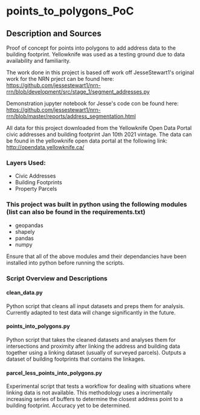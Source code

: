 # points_to_polygons_PoC

## Description and Sources
Proof of concept for points into polygons to add address data to the building footprint. Yellowknife was used as a testing ground due to data availability and familiarity. 

The work done in this project is based off work off JesseStewart1's original work for the NRN prject can be found here: https://github.com/jessestewart1/nrn-rrn/blob/development/src/stage_1/segment_addresses.py 

Demonstration jupyter notebook for Jesse's code con be found here: https://github.com/jessestewart1/nrn-rrn/blob/master/reports/address_segmentation.html

All data for this project downloaded from the Yellowknife Open Data Portal civic addresses and building footprint Jan 10th 2021 vintage. The data can be found in the yellowknife open data portal at the following link:
http://opendata.yellowknife.ca/

### Layers Used:
- Civic Addresses
- Building Footprints
- Property Parcels

### This project was built in python using the following modules (list can also be found in the requirements.txt)
- geopandas
- shapely
- pandas
- numpy

Ensure that all of the above modules amd their dependancies have been installed into python before running the scripts.

### Script Overview and Descriptions

#### clean_data.py

Python script that cleans all input datasets and preps them for analysis. Currently adapted to test data will change significantly in the future. 

#### points_into_polygons.py
Python script that takes the cleaned datasets and analyses them for intersections and proximity after linking the address and building data together using a linking dataset (usually of surveyed parcels). Outputs a dataset of building footprints that contains the linkages.

#### parcel_less_points_into_polygons.py

Experimental script that tests a workflow for dealing with situations where linking data is not available. This methodology uses a incrimentally increasing series of buffers to determine the closest address point to a building footprint. Accuracy yet to be determined.


